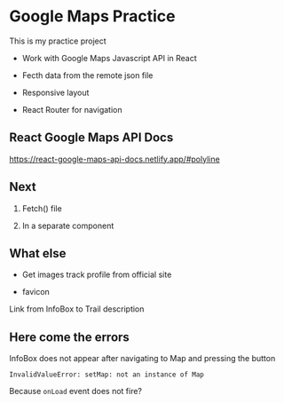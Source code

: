# Google Maps Practice

This is my practice project

- Work with Google Maps Javascript API in React

- Fecth data from the remote json file

- Responsive layout

- React Router for navigation

## React Google Maps API Docs

https://react-google-maps-api-docs.netlify.app/#polyline

## Next

1. Fetch() file

2. In a separate component

## What else

- Get images track profile from official site

- favicon

Link from InfoBox to Trail description

## Here come the errors

InfoBox does not appear after navigating to Map and pressing the button

`InvalidValueError: setMap: not an instance of Map`

Because `onLoad` event does not fire?